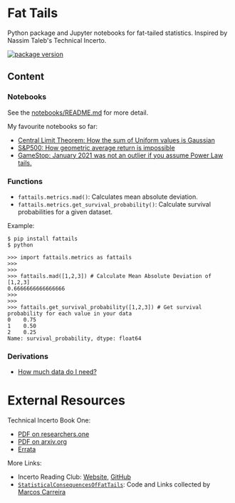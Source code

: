 # Fat Tails
Python package and Jupyter notebooks for fat-tailed statistics. Inspired by Nassim Taleb's Technical Incerto.

<div>
  <a href="https://pypi.org/project/fattails">
      <img src="https://badge.fury.io/py/fattails.svg" alt="package version"/>
  </a>
</div>

## Content

### Notebooks
See the [notebooks/README.md](./notebooks/) for more detail.

My favourite notebooks so far:
* [Central Limit Theorem: How the sum of Uniform values is Gaussian](./notebooks/NB-22%20-%20Visual%20Central%20Limit%20Theorem.ipynb)
* [S&P500: How geometric average return is impossible](./notebooks/Notebook-11%20-%20Ergodicity%20and%20S%26P500.ipynb)
* [GameStop: January 2021 was not an outlier if you assume Power Law tails.](./notebooks/NB-25%20-%20Survival%20Plot%20-%20Gamestop.ipynb)

### Functions
* `fattails.metrics.mad()`: Calculates mean absolute deviation.
* `fattails.metrics.get_survival_probability()`: Calculate survival probabilities for a given dataset.

Example:
```
$ pip install fattails
$ python

>>> import fattails.metrics as fattails
>>>
>>>
>>> fattails.mad([1,2,3]) # Calculate Mean Absolute Deviation of [1,2,3]
0.6666666666666666
>>>
>>>
>>> fattails.get_survival_probability([1,2,3]) # Get survival probability for each value in your data
0    0.75
1    0.50
2    0.25
Name: survival_probability, dtype: float64
```

### Derivations
* [How much data do I need?](/docs/Notes-02%20-%20Derivation%20-%20How%20much%20data%20do%20I%20need.pdf)

# External Resources
Technical Incerto Book One:
* [PDF on researchers.one](https://researchers.one/articles/20.01.00018)
* [PDF on arxiv.org](https://arxiv.org/abs/2001.10488)
* [Errata](https://www.fooledbyrandomness.com/Errata2020FirstEdition.pdf)

More Links:
* Incerto Reading Club: [Website](http://www.techincertoreadingclub.com/), [GitHub](https://github.com/Technical-Incerto-Reading-Club/code-examples)
* [`StatisticalConsequencesOfFatTails`](https://github.com/MarcosCarreira/StatisticalConsequencesOfFatTails): Code and Links collected by [Marcos Carreira](https://github.com/MarcosCarreira)
